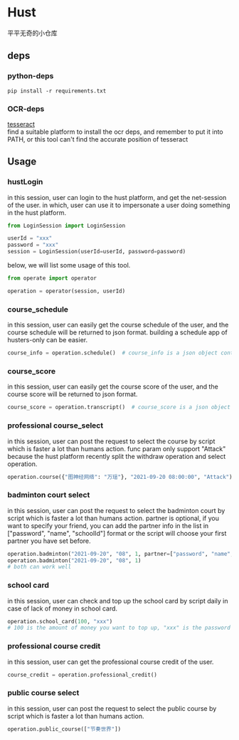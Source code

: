 # Hust

平平无奇的小仓库

## deps

### python-deps

```shell
pip install -r requirements.txt
```

### OCR-deps

[tesseract](https://github.com/tesseract-ocr/tesseract)  
find a suitable platform to install the ocr deps, and remember to put it into PATH, or this tool
can't find the accurate position of tesseract

## Usage

### hustLogin

in this session, user can login to the hust platform, and get the net-session of the user.
in which, user can use it to impersonate a user doing something in the hust platform.

```python
from LoginSession import LoginSession

userId = "xxx"
password = "xxx"
session = LoginSession(userId=userId, password=password)
```

below, we will list some usage of this tool.

```python
from operate import operator

operation = operator(session, userId)
```

### course_schedule

in this session, user can easily get the course schedule of the user, and the course schedule will be returned to json
format. building a schedule app of husters-only can be easier.

```python
course_info = operation.schedule()  # course_info is a json object contains the course schedule of the user.
```

### course_score

in this session, user can easily get the course score of the user, and the course score will be returned to json format.

```python
course_score = operation.transcript()  # course_score is a json object contains the course score of the user.
```

### professional course_select

in this session, user can post the request to select the course by script which is faster a lot than humans action.
func param only support "Attack" because the hust platform recently split the withdraw operation and select operation.

```python
operation.course({"图神经网络": "万瑶"}, "2021-09-20 08:00:00", "Attack")
```

### badminton court select

in this session, user can post the request to select the badminton court by script which is faster a lot than humans
action.
partner is optional, if you want to specify your friend, you can add the partner info in the list
in ["password", "name", "schoolId"] format
or the script will choose your first partner you have set before.

```python
operation.badminton("2021-09-20", "08", 1, partner=["password", "name", "schoolId"])
operation.badminton("2021-09-20", "08", 1)
# both can work well
```

### school card

in this session, user can check and top up the school card by script daily in case of lack of money in school card.

```python
operation.school_card(100, "xxx")
# 100 is the amount of money you want to top up, "xxx" is the password of your school card
```

### professional course credit

in this session, user can get the professional course credit of the user.

```python
course_credit = operation.professional_credit()
```

### public course select

in this session, user can post the request to select the public course by script which is faster a lot than humans
action.

```python
operation.public_course(["节奏世界"])
```
